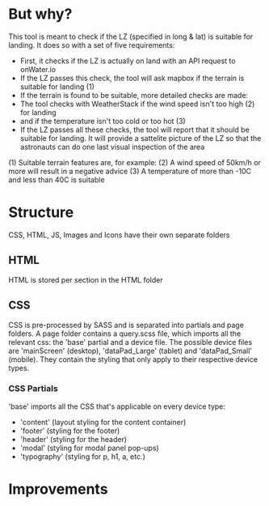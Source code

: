 # But why?
This tool is meant to check if the LZ (specified in long & lat) is suitable for landing. It does so with a set of five requirements:

* First, it checks if the LZ is actually on land with an API request to onWater.io
* If the LZ passes this check, the tool will ask mapbox if the terrain is suitable for landing (1) 
* If the terrain is found to be suitable, more detailed checks are made: 
* The tool checks with WeatherStack if the wind speed isn't too high (2) for landing 
* and if the temperature isn't too cold or too hot (3)
* If the LZ passes all these checks, the tool will report that it should be suitable for landing. It will provide a sattelite picture of the LZ so that the astronauts can do one last visual inspection of the area

(1) Suitable terrain features are, for example:
(2) A wind speed of 50km/h or more will result in a negative advice
(3) A temperature of more than -10C and less than 40C is suitable

# Structure
CSS, HTML, JS, Images and Icons have their own separate folders

## HTML
HTML is stored per section in the HTML folder

## CSS
CSS is pre-processed by SASS and is separated into partials and page folders. 
A page folder contains a query.scss file, which imports all the relevant css: the 'base' partial and a device file.
The possible device files are 'mainScreen' (desktop), 'dataPad_Large' (tablet) and 'dataPad_Small' (mobile). They contain the styling that only apply to their respective device types.

### CSS Partials
'base' imports all the CSS that's applicable on every device type:
* 'content' (layout styling for the content container)
* 'footer' (styling for the footer)
* 'header' (styling for the header)
* 'modal' (styling for modal panel pop-ups)
* 'typography' (styling for p, h1, a, etc.)

# Improvements
